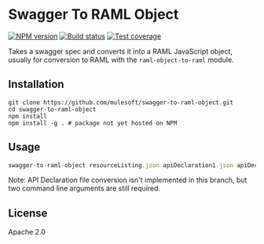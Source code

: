 # Swagger To RAML Object

[![NPM version][npm-image]][npm-url]
[![Build status][travis-image]][travis-url]
[![Test coverage][coveralls-image]][coveralls-url]

Takes a swagger spec and converts it into a RAML JavaScript object, usually for conversion to RAML with the `raml-object-to-raml` module.

## Installation

```
git clone https://github.com/mulesoft/swagger-to-raml-object.git
cd swagger-to-raml-object
npm install
npm install -g . # package not yet hosted on NPM
```

## Usage

```javascript
swagger-to-raml-object resourceListing.json apiDeclaration1.json apiDeclaration2.json...
```
Note: API Declaration file conversion isn't implemented in this branch, but two command line arguments are still required.

## License

Apache 2.0

[npm-image]: https://img.shields.io/npm/v/swagger-to-raml-object.svg?style=flat
[npm-url]: https://npmjs.org/package/swagger-to-raml-object
[travis-image]: https://img.shields.io/travis/mulesoft/swagger-to-raml-object.svg?style=flat
[travis-url]: https://travis-ci.org/mulesoft/swagger-to-raml-object
[coveralls-image]: https://img.shields.io/coveralls/mulesoft/swagger-to-raml-object.svg?style=flat
[coveralls-url]: https://coveralls.io/r/mulesoft/swagger-to-raml-object?branch=master
